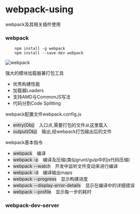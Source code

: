 # webpack-using
webpack及其相关插件使用

### webpack
```
    npm install -g webpack
    npm install --save-dev webpack
```
![webpack](http://webpack.github.io/assets/what-is-webpack.png)

强大的模块加载器兼打包工具
- 优秀构建性能
- 加载器Loaders
- 支持AMD与CommonJS写法
- 代码分割Code Splitting

webpack配置文件webpack.config.js
- <div style="background:#ddd;display:inline-block;margin-right:10px;">entry(Obj)</div> 入口点,需要打包的文件从这里载入

- <div style="background:#ddd;display:inline-block;margin-right:10px;">output(Obj)</div> 输出,经webpack打包输出后的文件

webpack基本指令
- <div style="background:#ddd;display:inline-block;margin-right:10px;">webpack</div> 编译

- <div style="background:#ddd;display:inline-block;margin-right:10px;">webpack -p</div> 编译及压缩(类似grunt/gulp中的js代码压缩)

- <div style="background:#ddd;display:inline-block;margin-right:10px;">webpack --watch</div> 开发中监听文件变动来进行编译

- <div style="background:#ddd;display:inline-block;margin-right:10px;">webpack -d</div> 编译输出maps

- <div style="background:#ddd;display:inline-block;margin-right:10px;">webpack --progress</div> 显示构建进度

- <div style="background:#ddd;display:inline-block;margin-right:10px;">webpack --display-error-details</div> 显示在编译中的详细错误

- <div style="background:#ddd;display:inline-block;margin-right:10px;">webpack --profile</div> 显示每一步的耗时


### webpack-dev-server
